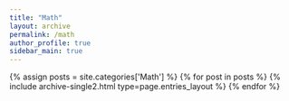 ```yaml
---
title: "Math"
layout: archive
permalink: /math
author_profile: true
sidebar_main: true
---
```



{% assign posts = site.categories['Math'] %}
{% for post in posts %} {% include archive-single2.html type=page.entries_layout %} {% endfor %}